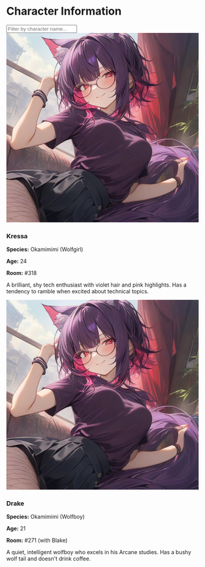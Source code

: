 # Character Information

<div class="character-search-container">
    <input type="text" id="characterSearchInput" placeholder="Filter by character name...">
</div>

<div class="character-grid">

<!-- Character Card Template -->
<div class="character-card">
  <div class="character-image">
   <img src="https://raw.githubusercontent.com/FFFox-ST-Manager/Weylandpedia/main/idcards/kressa.png" alt="Kressa">
  </div>
  <div class="character-details">
    <h3>Kressa</h3>
    <p class="character-trait"><strong>Species:</strong> Okamimimi (Wolfgirl)</p>
    <p class="character-trait"><strong>Age:</strong> 24</p>
    <p class="character-trait"><strong>Room:</strong> #318</p>
    <p class="character-description">A brilliant, shy tech enthusiast with violet hair and pink highlights. Has a tendency to ramble when excited about technical topics.</p>
  </div>
</div>

<!-- Another Character Card -->
<div class="character-card">
  <div class="character-image">
   <img src="https://raw.githubusercontent.com/FFFox-ST-Manager/Weylandpedia/main/idcards/kressa.png" alt="Kressa">
  </div>
  <div class="character-details">
    <h3>Drake</h3>
    <p class="character-trait"><strong>Species:</strong> Okamimimi (Wolfboy)</p>
    <p class="character-trait"><strong>Age:</strong> 21</p>
    <p class="character-trait"><strong>Room:</strong> #271 (with Blake)</p>
    <p class="character-description">A quiet, intelligent wolfboy who excels in his Arcane studies. Has a bushy wolf tail and doesn't drink coffee.</p>
  </div>
</div>

<!-- Add more character cards as needed -->

</div>
